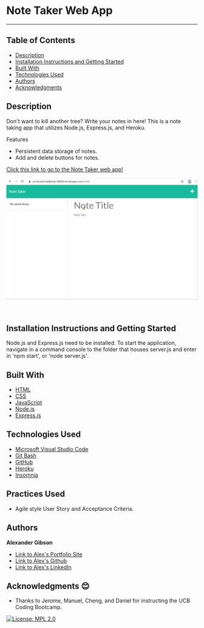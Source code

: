 # Note Taker Web App
  -----------------

## Table of Contents
  - [Description](#Description)
  - [Installation Instructions and Getting Started](#Installation)
  - [Built With](#Built)
  - [Technologies Used](#Technologies)
  - [Authors](#Authors)
  - [Acknowledgments](#Acknowledgments)


## Description
Don't want to kill another tree? Write your notes in here! This is a note taking app that utilizes Node.js, Express.js, and Heroku.

Features
* Persistent data storage of notes.
* Add and delete buttons for notes.

[Click this link to go to the Note Taker web app!](https://protected-badlands-46826.herokuapp.com/)

![Demo of the Note Taker web app](./images/note-taker-demo.gif)

 <br />


## Installation Instructions and Getting Started
Node.js and Express.js need to be installed. To start the application, navigate in a command console to the folder that houses server.js and enter in 'npm start', or 'node server.js'.


## Built With
* [HTML](https://developer.mozilla.org/en-US/docs/Web/HTML)
* [CSS](https://developer.mozilla.org/en-US/docs/Web/CSS)
* [JavaScript](https://developer.mozilla.org/en-US/docs/Web/JavaScript)
* [Node.js](https://nodejs.org/en/)
* [Express.js](https://expressjs.com/)


## Technologies Used
* [Microsoft Visual Studio Code](https://code.visualstudio.com/)
* [Git Bash](https://git-scm.com/downloads)
* [GitHub](https://github.com/)
* [Heroku](https://www.heroku.com/)
* [Insomnia](https://insomnia.rest/)


## Practices Used
* Agile style User Story and Acceptance Criteria.


## Authors
**Alexander Gibson** 

- [Link to Alex's Portfolio Site](https://argibson02.github.io/Professional-Portfolio-2/)
- [Link to Alex's Github](https://github.com/argibson02)
- [Link to Alex's LinkedIn](www.linkedin.com/in/alexander-gibson-1b0bb6105)


## Acknowledgments 😊
- Thanks to Jerome, Manuel, Cheng, and Daniel for instructing the UCB Coding Bootcamp.


[![License: MPL 2.0](https://img.shields.io/badge/License-MPL%202.0-brightgreen.svg)](https://opensource.org/licenses/MPL-2.0)